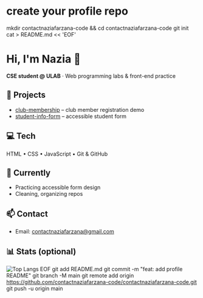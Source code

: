 # create your profile repo
mkdir contactnaziafarzana-code && cd contactnaziafarzana-code
git init
cat > README.md << 'EOF'
# Hi, I'm Nazia 👋

**CSE student @ ULAB** · Web programming labs & front-end practice

## 🚀 Projects
- [club-membership](https://github.com/contactnaziafarzana-code/Club-membership) – club member registration demo  
- [student-info-form](https://github.com/contactnaziafarzana-code/student-info-form) – accessible student form

## 💻 Tech
HTML • CSS • JavaScript • Git & GitHub

## 🌱 Currently
- Practicing accessible form design
- Cleaning, organizing repos

## 📫 Contact
- Email: contactnaziafarzana@gmail.com  

## 📊 Stats (optional)
![Top Langs](https://img.shields.io/badge/keep-learning-brightgreen)
EOF
git add README.md
git commit -m "feat: add profile README"
git branch -M main
git remote add origin https://github.com/contactnaziafarzana-code/contactnaziafarzana-code.git
git push -u origin main
